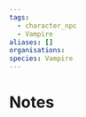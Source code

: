```yaml
---
tags:
  - character_npc
  - Vampire
aliases: []
organisations: 
species: Vampire
---
```



# Notes


